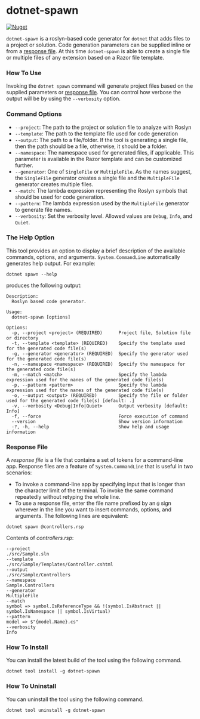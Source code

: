 # dotnet-spawn

[![Nuget](https://img.shields.io/nuget/v/dotnet-spawn.svg)](https://www.nuget.org/packages/dotnet-spawn)

`dotnet-spawn` is a roslyn-based code generator for `dotnet` that adds files to a project or solution. Code generation parameters can be supplied inline or from a [response file](https://docs.microsoft.com/en-us/dotnet/standard/commandline/syntax#response-files). At this time `dotnet-spawn` is able to create a single file or multiple files of any extension based on a Razor file template.

### How To Use

Invoking the `dotnet spawn` command will generate project files based on the supplied parameters or [response file](https://docs.microsoft.com/en-us/dotnet/standard/commandline/syntax#response-files). You can control how verbose the output will be by using the `--verbosity` option.

### Command Options

- `--project`: The path to the project or solution file to analyze with Roslyn
- `--template`: The path to the template file used for code generation
- `--output`: The path to a file/folder. If the tool is generating a single file, then the path should be a file, otherwise, it should be a folder.
- `--namespace`: The namespace used for generated files, if applicable. This parameter is available in the Razor template and can be customized further.
- `--generator`: One of `SingleFile` or `MultipleFile`. As the names suggest, the `SingleFile` generator creates a single file and the `MultipleFile` generator creates multiple files.
- `--match`: The lambda expression representing the Roslyn symbols that should be used for code generation.
- `--pattern`: The lambda expression used by the `MultipleFile` generator to generate file names.
- `--verbosity`: Set the verbosity level. Allowed values are `Debug`, `Info`, and `Quiet`.


### The Help Option

This tool provides an option to display a brief description of the available commands, options, and arguments. `System.CommandLine` automatically generates help output. For example:

```console
dotnet spawn --help
```

produces the following output:

```console
Description:
  Roslyn based code generator.

Usage:
  dotnet-spawn [options]

Options:
  -p, --project <project> (REQUIRED)      Project file, Solution file or directory
  -t, --template <template> (REQUIRED)    Specify the template used for the generated code file(s)
  -g, --generator <generator> (REQUIRED)  Specify the generator used for the generated code file(s)
  -n, --namespace <namespace> (REQUIRED)  Specify the namespace for the generated code file(s)
  -m, --match <match>                     Specify the lambda expression used for the nanes of the generated code file(s)
  -p, --pattern <pattern>                 Specify the lambda expression used for the nanes of the generated code file(s)
  -o, --output <output> (REQUIRED)        Specify the file or folder used for the generated code file(s) [default: .]
  -v, --verbosity <Debug|Info|Quiet>      Output verbosity [default: Info]
  -f, --force                             Force execution of command
  --version                               Show version information
  -?, -h, --help                          Show help and usage information

```

### Response File

A _response file_ is a file that contains a set of tokens for a command-line app. Response files are a feature of `System.CommandLine` that is useful in two scenarios:

- To invoke a command-line app by specifying input that is longer than the character limit of the terminal.
To invoke the same command repeatedly without retyping the whole line.
- To use a response file, enter the file name prefixed by an `@` sign wherever in the line you want to insert commands, options, and arguments. The following lines are equivalent:

```console
dotnet spawn @controllers.rsp
```

Contents of _controllers.rsp_:

```
--project
./src/Sample.sln
--template
./src/Sample/Templates/Controller.cshtml
--output
./src/Sample/Controllers
--namespace
Sample.Controllers
--generator
MultipleFile
--match
symbol => symbol.IsReferenceType && !(symbol.IsAbstract || symbol.IsNamespace || symbol.IsVirtual)
--pattern
model => $"{model.Name}.cs"
--verbosity
Info
```

### How To Install

You can install the latest build of the tool using the following command.

```console
dotnet tool install -g dotnet-spawn 
```

### How To Uninstall

You can uninstall the tool using the following command.

```console
dotnet tool uninstall -g dotnet-spawn
```